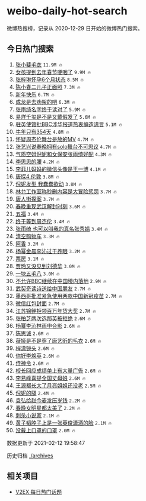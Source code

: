 # weibo-daily-hot-search

微博热搜榜，记录从 2020-12-29 日开始的微博热门搜索。

## 今日热门搜索

<!-- BEGIN -->

1. [张小斐毛衣](https://s.weibo.com/weibo?q=%23%E5%BC%A0%E5%B0%8F%E6%96%90%E6%AF%9B%E8%A1%A3%23&Refer=top) `11.9M 🔥`
1. [女孩提到去年春节哽咽了](https://s.weibo.com/weibo?q=%23%E5%A5%B3%E5%AD%A9%E6%8F%90%E5%88%B0%E5%8E%BB%E5%B9%B4%E6%98%A5%E8%8A%82%E5%93%BD%E5%92%BD%E4%BA%86%23&Refer=top) `9.9M 🔥`
1. [张梓琳怀孕6个月状态](https://s.weibo.com/weibo?q=%23%E5%BC%A0%E6%A2%93%E7%90%B3%E6%80%80%E5%AD%956%E4%B8%AA%E6%9C%88%E7%8A%B6%E6%80%81%23&Refer=top) `8.5M 🔥`
1. [陈小春二儿子正面照](https://s.weibo.com/weibo?q=%E9%99%88%E5%B0%8F%E6%98%A5%E4%BA%8C%E5%84%BF%E5%AD%90%E6%AD%A3%E9%9D%A2%E7%85%A7&Refer=top) `7.3M 🔥`
1. [新年快乐](https://s.weibo.com/weibo?q=%E6%96%B0%E5%B9%B4%E5%BF%AB%E4%B9%90&Refer=top) `6.7M 🔥`
1. [成龙是去劝架的吧](https://s.weibo.com/weibo?q=%E6%88%90%E9%BE%99%E6%98%AF%E5%8E%BB%E5%8A%9D%E6%9E%B6%E7%9A%84%E5%90%A7&Refer=top) `6.3M 🔥`
1. [张雨绮名字终于读对了](https://s.weibo.com/weibo?q=%E5%BC%A0%E9%9B%A8%E7%BB%AE%E5%90%8D%E5%AD%97%E7%BB%88%E4%BA%8E%E8%AF%BB%E5%AF%B9%E4%BA%86&Refer=top) `5.9M 🔥`
1. [易烊千玺是不是又戴假发了](https://s.weibo.com/weibo?q=%23%E6%98%93%E7%83%8A%E5%8D%83%E7%8E%BA%E6%98%AF%E4%B8%8D%E6%98%AF%E5%8F%88%E6%88%B4%E5%81%87%E5%8F%91%E4%BA%86%23&Refer=top) `5.6M 🔥`
1. [驻英使馆批BBC涉华报道热衷编造谎言](https://s.weibo.com/weibo?q=%23%E9%A9%BB%E8%8B%B1%E4%BD%BF%E9%A6%86%E6%89%B9BBC%E6%B6%89%E5%8D%8E%E6%8A%A5%E9%81%93%E7%83%AD%E8%A1%B7%E7%BC%96%E9%80%A0%E8%B0%8E%E8%A8%80%23&Refer=top) `5.1M 🔥`
1. [牛年只有354天](https://s.weibo.com/weibo?q=%23%E7%89%9B%E5%B9%B4%E5%8F%AA%E6%9C%89354%E5%A4%A9%23&Refer=top) `4.8M 🔥`
1. [怀疑周杰伦舞台是放的MV](https://s.weibo.com/weibo?q=%E6%80%80%E7%96%91%E5%91%A8%E6%9D%B0%E4%BC%A6%E8%88%9E%E5%8F%B0%E6%98%AF%E6%94%BE%E7%9A%84MV&Refer=top) `4.7M 🔥`
1. [张艺兴说春晚拥有solo舞台不可思议](https://s.weibo.com/weibo?q=%23%E5%BC%A0%E8%89%BA%E5%85%B4%E8%AF%B4%E6%98%A5%E6%99%9A%E6%8B%A5%E6%9C%89solo%E8%88%9E%E5%8F%B0%E4%B8%8D%E5%8F%AF%E6%80%9D%E8%AE%AE%23&Refer=top) `4.7M 🔥`
1. [气质空姐倪妮和女保安张雨绮好配](https://s.weibo.com/weibo?q=%23%E6%B0%94%E8%B4%A8%E7%A9%BA%E5%A7%90%E5%80%AA%E5%A6%AE%E5%92%8C%E5%A5%B3%E4%BF%9D%E5%AE%89%E5%BC%A0%E9%9B%A8%E7%BB%AE%E5%A5%BD%E9%85%8D%23&Refer=top) `4.3M 🔥`
1. [李思思的腰](https://s.weibo.com/weibo?q=%E6%9D%8E%E6%80%9D%E6%80%9D%E7%9A%84%E8%85%B0&Refer=top) `4.2M 🔥`
1. [李菲儿妈妈的微信头像是王一博](https://s.weibo.com/weibo?q=%23%E6%9D%8E%E8%8F%B2%E5%84%BF%E5%A6%88%E5%A6%88%E7%9A%84%E5%BE%AE%E4%BF%A1%E5%A4%B4%E5%83%8F%E6%98%AF%E7%8E%8B%E4%B8%80%E5%8D%9A%23&Refer=top) `4.1M 🔥`
1. [唐探4 伦敦](https://s.weibo.com/weibo?q=%E5%94%90%E6%8E%A24%20%E4%BC%A6%E6%95%A6&Refer=top) `3.8M 🔥`
1. [倪妮发型 我蠢蠢欲动](https://s.weibo.com/weibo?q=%E5%80%AA%E5%A6%AE%E5%8F%91%E5%9E%8B%20%E6%88%91%E8%A0%A2%E8%A0%A2%E6%AC%B2%E5%8A%A8&Refer=top) `3.8M 🔥`
1. [林允工作室称秒删内容是大冒险惩罚](https://s.weibo.com/weibo?q=%23%E6%9E%97%E5%85%81%E5%B7%A5%E4%BD%9C%E5%AE%A4%E7%A7%B0%E7%A7%92%E5%88%A0%E5%86%85%E5%AE%B9%E6%98%AF%E5%A4%A7%E5%86%92%E9%99%A9%E6%83%A9%E7%BD%9A%23&Refer=top) `3.7M 🔥`
1. [唐人街探案](https://s.weibo.com/weibo?q=%E5%94%90%E4%BA%BA%E8%A1%97%E6%8E%A2%E6%A1%88&Refer=top) `3.7M 🔥`
1. [春晚重现武汉解封时刻](https://s.weibo.com/weibo?q=%23%E6%98%A5%E6%99%9A%E9%87%8D%E7%8E%B0%E6%AD%A6%E6%B1%89%E8%A7%A3%E5%B0%81%E6%97%B6%E5%88%BB%23&Refer=top) `3.6M 🔥`
1. [五福](https://s.weibo.com/weibo?q=%E4%BA%94%E7%A6%8F&Refer=top) `3.4M 🔥`
1. [终于等到周杰伦](https://s.weibo.com/weibo?q=%E7%BB%88%E4%BA%8E%E7%AD%89%E5%88%B0%E5%91%A8%E6%9D%B0%E4%BC%A6&Refer=top) `3.4M 🔥`
1. [张雨绮 也可以叫我的真名张秀娟](https://s.weibo.com/weibo?q=%E5%BC%A0%E9%9B%A8%E7%BB%AE%20%E4%B9%9F%E5%8F%AF%E4%BB%A5%E5%8F%AB%E6%88%91%E7%9A%84%E7%9C%9F%E5%90%8D%E5%BC%A0%E7%A7%80%E5%A8%9F&Refer=top) `3.4M 🔥`
1. [清空购物车](https://s.weibo.com/weibo?q=%E6%B8%85%E7%A9%BA%E8%B4%AD%E7%89%A9%E8%BD%A6&Refer=top) `3.3M 🔥`
1. [阿香](https://s.weibo.com/weibo?q=%E9%98%BF%E9%A6%99&Refer=top) `3.2M 🔥`
1. [杨幂金晨李沁过于养眼](https://s.weibo.com/weibo?q=%23%E6%9D%A8%E5%B9%82%E9%87%91%E6%99%A8%E6%9D%8E%E6%B2%81%E8%BF%87%E4%BA%8E%E5%85%BB%E7%9C%BC%23&Refer=top) `3.2M 🔥`
1. [票房](https://s.weibo.com/weibo?q=%E7%A5%A8%E6%88%BF&Refer=top) `3.1M 🔥`
1. [贾玲又没见到刘德华](https://s.weibo.com/weibo?q=%E8%B4%BE%E7%8E%B2%E5%8F%88%E6%B2%A1%E8%A7%81%E5%88%B0%E5%88%98%E5%BE%B7%E5%8D%8E&Refer=top) `3.0M 🔥`
1. [一块五毛八](https://s.weibo.com/weibo?q=%23%E4%B8%80%E5%9D%97%E4%BA%94%E6%AF%9B%E5%85%AB%23&Refer=top) `3.0M 🔥`
1. [不允许BBC继续在中国境内落地](https://s.weibo.com/weibo?q=%23%E4%B8%8D%E5%85%81%E8%AE%B8BBC%E7%BB%A7%E7%BB%AD%E5%9C%A8%E4%B8%AD%E5%9B%BD%E5%A2%83%E5%86%85%E8%90%BD%E5%9C%B0%23&Refer=top) `2.9M 🔥`
1. [武契奇读诗送给中国朋友](https://s.weibo.com/weibo?q=%23%E6%AD%A6%E5%A5%91%E5%A5%87%E8%AF%BB%E8%AF%97%E9%80%81%E7%BB%99%E4%B8%AD%E5%9B%BD%E6%9C%8B%E5%8F%8B%23&Refer=top) `2.7M 🔥`
1. [墨西哥批准紧急使用两款中国新冠疫苗](https://s.weibo.com/weibo?q=%E5%A2%A8%E8%A5%BF%E5%93%A5%E6%89%B9%E5%87%86%E7%B4%A7%E6%80%A5%E4%BD%BF%E7%94%A8%E4%B8%A4%E6%AC%BE%E4%B8%AD%E5%9B%BD%E6%96%B0%E5%86%A0%E7%96%AB%E8%8B%97&Refer=top) `2.7M 🔥`
1. [微信红包封面](https://s.weibo.com/weibo?q=%23%E5%BE%AE%E4%BF%A1%E7%BA%A2%E5%8C%85%E5%B0%81%E9%9D%A2%23&Refer=top) `2.7M 🔥`
1. [江苏锦鲤拒领百万年货大奖](https://s.weibo.com/weibo?q=%23%E6%B1%9F%E8%8B%8F%E9%94%A6%E9%B2%A4%E6%8B%92%E9%A2%86%E7%99%BE%E4%B8%87%E5%B9%B4%E8%B4%A7%E5%A4%A7%E5%A5%96%23&Refer=top) `2.7M 🔥`
1. [张柏芝两次选那英被拒绝](https://s.weibo.com/weibo?q=%E5%BC%A0%E6%9F%8F%E8%8A%9D%E4%B8%A4%E6%AC%A1%E9%80%89%E9%82%A3%E8%8B%B1%E8%A2%AB%E6%8B%92%E7%BB%9D&Refer=top) `2.6M 🔥`
1. [杨幂李沁林雨申合影](https://s.weibo.com/weibo?q=%23%E6%9D%A8%E5%B9%82%E6%9D%8E%E6%B2%81%E6%9E%97%E9%9B%A8%E7%94%B3%E5%90%88%E5%BD%B1%23&Refer=top) `2.6M 🔥`
1. [陈思诚](https://s.weibo.com/weibo?q=%E9%99%88%E6%80%9D%E8%AF%9A&Refer=top) `2.6M 🔥`
1. [薇娅是不是穿了唐艺昕的毛衣](https://s.weibo.com/weibo?q=%E8%96%87%E5%A8%85%E6%98%AF%E4%B8%8D%E6%98%AF%E7%A9%BF%E4%BA%86%E5%94%90%E8%89%BA%E6%98%95%E7%9A%84%E6%AF%9B%E8%A1%A3&Refer=top) `2.6M 🔥`
1. [程潇镜头](https://s.weibo.com/weibo?q=%E7%A8%8B%E6%BD%87%E9%95%9C%E5%A4%B4&Refer=top) `2.6M 🔥`
1. [你好李焕英](https://s.weibo.com/weibo?q=%E4%BD%A0%E5%A5%BD%E6%9D%8E%E7%84%95%E8%8B%B1&Refer=top) `2.6M 🔥`
1. [侍神令](https://s.weibo.com/weibo?q=%E4%BE%8D%E7%A5%9E%E4%BB%A4&Refer=top) `2.6M 🔥`
1. [校长回应成绩单上有大量广告](https://s.weibo.com/weibo?q=%23%E6%A0%A1%E9%95%BF%E5%9B%9E%E5%BA%94%E6%88%90%E7%BB%A9%E5%8D%95%E4%B8%8A%E6%9C%89%E5%A4%A7%E9%87%8F%E5%B9%BF%E5%91%8A%23&Refer=top) `2.6M 🔥`
1. [李易峰喜提全国丈母娘](https://s.weibo.com/weibo?q=%23%E6%9D%8E%E6%98%93%E5%B3%B0%E5%96%9C%E6%8F%90%E5%85%A8%E5%9B%BD%E4%B8%88%E6%AF%8D%E5%A8%98%23&Refer=top) `2.6M 🔥`
1. [王源都长大了月亮姐姐还没老](https://s.weibo.com/weibo?q=%E7%8E%8B%E6%BA%90%E9%83%BD%E9%95%BF%E5%A4%A7%E4%BA%86%E6%9C%88%E4%BA%AE%E5%A7%90%E5%A7%90%E8%BF%98%E6%B2%A1%E8%80%81&Refer=top) `2.5M 🔥`
1. [倪妮的腿](https://s.weibo.com/weibo?q=%E5%80%AA%E5%A6%AE%E7%9A%84%E8%85%BF&Refer=top) `2.4M 🔥`
1. [袁弘给赵今麦发压岁钱](https://s.weibo.com/weibo?q=%23%E8%A2%81%E5%BC%98%E7%BB%99%E8%B5%B5%E4%BB%8A%E9%BA%A6%E5%8F%91%E5%8E%8B%E5%B2%81%E9%92%B1%23&Refer=top) `2.2M 🔥`
1. [春晚女明星都太美了](https://s.weibo.com/weibo?q=%23%E6%98%A5%E6%99%9A%E5%A5%B3%E6%98%8E%E6%98%9F%E9%83%BD%E5%A4%AA%E7%BE%8E%E4%BA%86%23&Refer=top) `2.2M 🔥`
1. [刺杀小说家](https://s.weibo.com/weibo?q=%E5%88%BA%E6%9D%80%E5%B0%8F%E8%AF%B4%E5%AE%B6&Refer=top) `2.1M 🔥`
1. [黄子韬脖子上是一张英俊潇洒的脸](https://s.weibo.com/weibo?q=%23%E9%BB%84%E5%AD%90%E9%9F%AC%E8%84%96%E5%AD%90%E4%B8%8A%E6%98%AF%E4%B8%80%E5%BC%A0%E8%8B%B1%E4%BF%8A%E6%BD%87%E6%B4%92%E7%9A%84%E8%84%B8%23&Refer=top) `2.1M 🔥`
1. [没戴上口罩的口罩](https://s.weibo.com/weibo?q=%E6%B2%A1%E6%88%B4%E4%B8%8A%E5%8F%A3%E7%BD%A9%E7%9A%84%E5%8F%A3%E7%BD%A9&Refer=top) `2.0M 🔥`

数据更新于 2021-02-12 19:58:47

<!-- END -->

历史归档 [./archives](./archives)

## 相关项目

- [V2EX 每日热门话题](https://github.com/realLeonardo/v2ex-daily-hot-topic)
